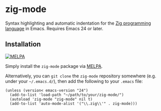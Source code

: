 # zig-mode

Syntax highlighting and automatic indentation for the
[Zig programming language](http://ziglang.org) in Emacs.  Requires Emacs 24 or
later.

## Installation

[![MELPA](https://melpa.org/packages/zig-mode-badge.svg)](https://melpa.org/#/zig-mode)

Simply install the `zig-mode` package via
[MELPA](https://melpa.org/#/getting-started).

Alternatively, you can `git clone` the `zig-mode` repository somewhere
(e.g. under your `~/.emacs.d/`), then add the following to your `.emacs` file:

```elisp
(unless (version< emacs-version "24")
  (add-to-list 'load-path "~/path/to/your/zig-mode/")
  (autoload 'zig-mode "zig-mode" nil t)
  (add-to-list 'auto-mode-alist '("\\.zig\\'" . zig-mode)))
```
